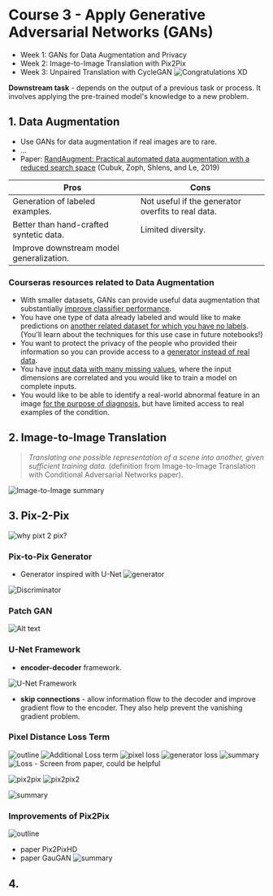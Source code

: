 # Course 3 - Apply Generative Adversarial Networks (GANs)

- Week 1: GANs for Data Augmentation and Privacy
- Week 2: Image-to-Image Translation with Pix2Pix
- Week 3: Unpaired Translation with CycleGAN
  ![Congratulations XD](image-90.png)

**Downstream task** - depends on the output of a previous task or process. It involves applying the pre-trained model's knowledge to a new problem.

## 1. Data Augmentation

- Use GANs for data augmentation if real images are to rare.
- ...
- Paper: [RandAugment: Practical automated data augmentation with a reduced search space](https://arxiv.org/abs/1909.13719) (Cubuk, Zoph, Shlens, and Le, 2019)

| Pros                                     | Cons                                               |
| ---------------------------------------- | -------------------------------------------------- |
| Generation of labeled examples.          | Not useful if the generator overfits to real data. |
| Better than hand-crafted syntetic data.  | Limited diversity.                                 |
| Improve downstream model generalization. |                                                    |

### Courseras resources related to Data Augmentation

- With smaller datasets, GANs can provide useful data augmentation that substantially [improve classifier performance](https://arxiv.org/abs/1711.04340).
- You have one type of data already labeled and would like to make predictions on [another related dataset for which you have no labels](https://www.nature.com/articles/s41598-019-52737-x). (You'll learn about the techniques for this use case in future notebooks!)
- You want to protect the privacy of the people who provided their information so you can provide access to a [generator instead of real data](https://www.ahajournals.org/doi/full/10.1161/CIRCOUTCOMES.118.005122).
- You have [input data with many missing values](https://arxiv.org/abs/1806.02920), where the input dimensions are correlated and you would like to train a model on complete inputs.
- You would like to be able to identify a real-world abnormal feature in an image [for the purpose of diagnosis](https://link.springer.com/chapter/10.1007/978-3-030-00946-5_11), but have limited access to real examples of the condition.

## 2. Image-to-Image Translation

> _Translating one possible representation of a
> scene into another, given sufficient training data._ (definition from Image-to-Image Translation with Conditional Adversarial Networks paper).

![Image-to-Image summary](image-91.png)

## 3. Pix-2-Pix

![why pixt 2 pix?](image-107.png)

### Pix-to-Pix Generator

- Generator inspired with U-Net
  ![generator](image-92.png)

![Discriminator](image-93.png)

### Patch GAN

![Alt text](image-94.png)

### U-Net Framework

- **encoder-decoder** framework.

![U-Net Framework](image-95.png)

- **skip connections** - allow information flow to the decoder and improve gradient flow to the encoder. They also help prevent the vanishing gradient problem.

### Pixel Distance Loss Term

![outline](image-96.png)
![Additional Loss term](image-97.png)
![pixel loss](image-98.png)
![generator loss](image-99.png)
![summary](image-100.png)
![Loss - Screen from paper, could be helpful](image-106.png)

![pix2pix](image-101.png)
![pix2pix2](image-102.png)

![summary](image-103.png)

### Improvements of Pix2Pix

![outline](image-104.png)

- paper Pix2PixHD
- paper GauGAN
  ![summary](image-105.png)

## 4.
